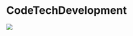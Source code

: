 # CodeTechDevelopment

![](https://github.com/omergzlaydn/CodeTechDevelopment/blob/main/img/ctdev.gif)